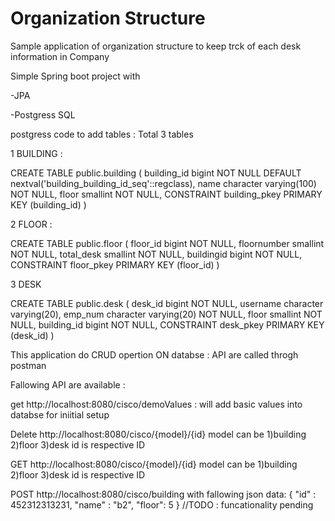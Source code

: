# Organization Structure 
Sample application of organization structure to keep trck of each desk information in Company 

Simple Spring boot project with

-JPA

-Postgress SQL

postgress code to add tables :
Total 3 tables 

1 BUILDING :

CREATE TABLE public.building
(
  building_id bigint NOT NULL DEFAULT nextval('building_building_id_seq'::regclass),
  name character varying(100) NOT NULL,
  floor smallint NOT NULL,
  CONSTRAINT building_pkey PRIMARY KEY (building_id)
)

2 FLOOR :

CREATE TABLE public.floor
(
  floor_id bigint NOT NULL,
  floornumber smallint NOT NULL,
  total_desk smallint NOT NULL,
  buildingid bigint NOT NULL,
  CONSTRAINT floor_pkey PRIMARY KEY (floor_id)
)

3 DESK

CREATE TABLE public.desk
(
  desk_id bigint NOT NULL,
  username character varying(20),
  emp_num character varying(20) NOT NULL,
  floor smallint NOT NULL,
  building_id bigint NOT NULL,
  CONSTRAINT desk_pkey PRIMARY KEY (desk_id)
)

This application do CRUD opertion ON databse : API are called throgh postman 

Fallowing API are available :

get http://localhost:8080/cisco/demoValues : will add basic values into databse for iniitial setup 

Delete http://localhost:8080/cisco/{model}/{id}
model can be 1)building 2)floor 3)desk
id is respective ID

GET http://localhost:8080/cisco/{model}/{id}
model can be 1)building 2)floor 3)desk
id is respective ID

POST http://localhost:8080/cisco/building
with fallowing json data:
{
	"id" : 452312313231,
	"name" : "b2",
	"floor": 5
} //TODO : funcationality pending 
